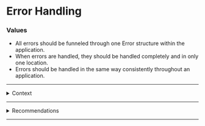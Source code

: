 # Error Handling

### Values

- All errors should be funneled through one Error structure within the application.
- When errors are handled, they should be handled completely and in only one location.
- Errors should be handled in the same way consistently throughout an application.

---

<details><summary>Context</summary><p>

There are three overarching types of errors: 

- *silent* - The error is minor or expected and does not significantly effect the user experience. 
- *surfaceable* - The error significantly affects the user experience and therefore should be surfaced to the user.
- *critical* - The error puts the application is in a dangerous state and should crash. 

Several operations are rife with opportunities for errors. For example, a standard URL request has multiple failure points. 

![Standard URLRequest Errors Image](https://github.com/fuzz-productions/iOSPlaybook/blob/master/opportunities_for_error.png)

</p></details>

---

<details><summary>Recommendations</summary><p>

Error handling is highly contextual, and therefore setting a protocol for error handling across projects is not ideal. However, here are some suggestions. 

- Error Structure

  *Having a singlular place to funnel every error an application throws should be a feature in every application.* 
  
  - *Option Set* - Using an option set can be beneficial to track errors that are coming back from chained calls (especially to multiple API's). Option sets can help track exactly where an error failed. 
  - *Protocol Extensions for Views* - having views that present errors conform to an ErrorPresenter protocol that handles errors allows views to present errors in the same fashion consistently throughout the application. 

- Request Structure
  
  - *State Tracking* - Using enums to track state for requests can allow for views to adapt for errors from a more central location. More on this strucure [here.](http://khanlou.com/2017/03/that-one-optional-property/)

</p></details>

---
